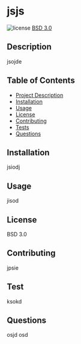 # jsjs
  ![license](https://img.shields.io/badge/License-BSD_3--Clause-blue.svg)
  [BSD 3.0](http://opensource.org/licenses/BSD-3-Clause)

  ## Description
  jsojde

  ## Table of Contents
  - [Project Description](#Description)
  - [Installation](#Installation)
  - [Usage](#Usage)
  - [License](#License)
  - [Contributing](#Contributing)
  - [Tests](#Tests)
  - [Questions](#Questions)

  ## Installation
  jsiodj

  ## Usage
  jisod

  ## License
  BSD 3.0

  ## Contributing
  jpsie

  ## Test
  ksokd

  ## Questions
  osjd
  osd

